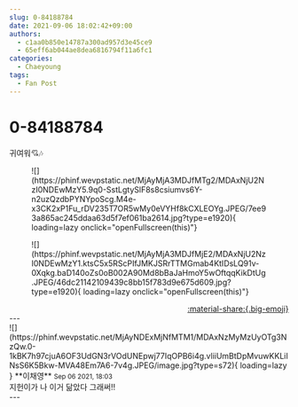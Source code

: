 ```yaml
---
slug: 0-84188784
date: 2021-09-06 18:02:42+09:00
authors:
  - c1aa0b850e14787a300ad957d3e45ce9
  - 65eff6ab044ae8dea6816794f11a6fc1
categories:
  - Chaeyoung
tags:
  - Fan Post
---
```


# 0-84188784

<div class="post-container" markdown="1">
<div class="content-container md-sidebar__scrollwrap" markdown="1">

귀여워💘🎶
<figure markdown="1">
![](https://phinf.wevpstatic.net/MjAyMjA3MDJfMTg2/MDAxNjU2NzI0NDEwMzY5.9q0-SstLgtySlF8s8csiumvs6Y-n2uzQzdbPYNYpoScg.M4e-x3CK2xP1Fu_rDV235T7OR5wMy0eVYHf8kCXLEOYg.JPEG/7ee93a865ac245ddaa63d5f7ef061ba2614.jpg?type=e1920){ loading=lazy onclick="openFullscreen(this)"}
</figure>

<figure markdown="1">
![](https://phinf.wevpstatic.net/MjAyMjA3MDJfMjE2/MDAxNjU2NzI0NDEwMzY1.ktsC5x5RScPIfJMKJSRrTTMGmab4KtIDsLQ91v-0Xqkg.baD140oZs0oB002A90Md8bBaJaHmoY5wOftqqKikDtUg.JPEG/46dc21142109439c8bb15f783d9e675d609.jpg?type=e1920){ loading=lazy onclick="openFullscreen(this)"}
</figure>


</div>
</div>

<div style="text-align: right;" markdown="1">
<a href="https://weverse.io/fromis9/fanpost/0-84188784" style="text-align: right;">:material-share:{.big-emoji}</a>
</div>
---

<div class="comments-container md-sidebar__scrollwrap" markdown="1">
<div class="comment" markdown="1">
<div class='id-container' markdown="1">
![](https://phinf.wevpstatic.net/MjAyNDExMjNfMTM1/MDAxNzMyMzUyOTg3NzQw.0-1kBK7h97cjuA6OF3UdGN3rVOdUNEpwj77IqOPB6i4g.vliiUmBtDpMvuwKKLiINsS6K5Bkw-MVA48Em7A6-7v4g.JPEG/image.jpg?type=s72){ loading=lazy }
**<span class="artist">이채영</span>** <small>Sep 06 2021, 18:03</small><br>
</div>
<div class='comment-body' markdown="1">
지헌이가 나 이거 닮았다 그래써!!
</div>
</div>
</div>
---
